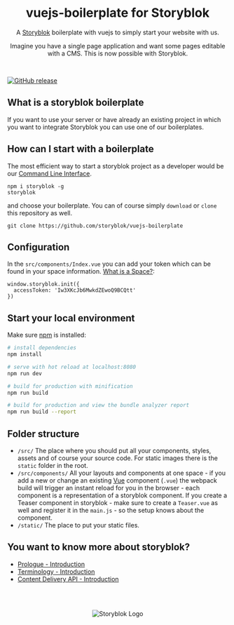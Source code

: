 <p align="center">
  <h1 align="center">vuejs-boilerplate for Storyblok</h1>
  <p align="center">A <a href="https://www.storyblok.com" target="_blank">Storyblok</a> boilerplate with vuejs to simply start your website with us.</p>
  <p align="center">Imagine you have a single page application and want some pages editable with a CMS. This is now possible with Storyblok.</p>
</p>
<br>

[![GitHub release](https://img.shields.io/github/release/storyblok/vuejs-boilerplate.svg)](https://github.com/storyblok/vuejs-boilerplate/)

## What is a storyblok boilerplate
If you want to use your server or have already an existing project in which you want to integrate Storyblok you can use one of our boilerplates.

## How can I start with a boilerplate

The most efficient way to start a storyblok project as a developer would be our [Command Line Interface](https://www.storyblok.com/docs/Guides/command-line-interface).

```
npm i storyblok -g
storyblok
```

and choose your boilerplate. You can of course simply `download` or `clone` this repository as well.

```
git clone https://github.com/storyblok/vuejs-boilerplate
```

## Configuration
In the `src/components/Index.vue` you can add your token which can be found in your space information. [What is a Space?](https://www.storyblok.com/docs/terminology/space):

```
window.storyblok.init({
  accessToken: 'Iw3XKcJb6MwkdZEwoQ9BCQtt'
})
```

## Start your local environment

Make sure [npm](https://www.npmjs.com/) is installed:

``` bash
# install dependencies
npm install

# serve with hot reload at localhost:8080
npm run dev

# build for production with minification
npm run build

# build for production and view the bundle analyzer report
npm run build --report
```


## Folder structure

- `/src/`
  The place where you should put all your components, styles, assets and of course your source code. For static images there is the `static` folder in the root.
- `/src/components/`
  All your layouts and components at one space - if you add a new or change an existing [Vue](https://vuejs.org/) component (`.vue`)
  the webpack build will trigger an instant reload for you in the browser - each component is a representation of a storyblok component.
  If you create a Teaser component in storyblok - make sure to create a `Teaser.vue` as well and register it in the `main.js` - so the setup knows about the component.
- `/static/`
  The place to put your static files.


## You want to know more about storyblok?

- [Prologue - Introduction](https://www.storyblok.com/docs/Prologue/Introduction)
- [Terminology - Introduction](https://www.storyblok.com/docs/terminology/introduction)
- [Content Delivery API - Introduction](https://www.storyblok.com/docs/Delivery-Api/introduction)


<br>
<br>
<p align="center">
<img src="https://a.storyblok.com/f/39898/1c9c224705/storyblok_black.svg" alt="Storyblok Logo">
</p>
